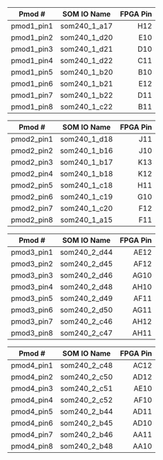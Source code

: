 | Pmod #  |  SOM IO Name      |  FPGA Pin |
|----------|:-------------:|------:|
| pmod1_pin1 | som240_1_a17 | H12 | 
| pmod1_pin2 | som240_1_d20 | E10 | 
| pmod1_pin3 | som240_1_d21 | D10 | 
| pmod1_pin4 | som240_1_d22 | C11 | 
| pmod1_pin5 | som240_1_b20 | B10 | 
| pmod1_pin6 | som240_1_b21 | E12 | 
| pmod1_pin7 | som240_1_b22 | D11 | 
| pmod1_pin8 | som240_1_c22 | B11 | 

| Pmod #  |      SOM IO Name      |  FPGA Pin |
|----------|:-------------:|------:|
| pmod2_pin1 | som240_1_d18 | J11 | 
| pmod2_pin2 | som240_1_b16 | J10 | 
| pmod2_pin3 | som240_1_b17 | K13 | 
| pmod2_pin4 | som240_1_b18 | K12 | 
| pmod2_pin5 | som240_1_c18 | H11 | 
| pmod2_pin6 | som240_1_c19 | G10 | 
| pmod2_pin7 | som240_1_c20 | F12 | 
| pmod2_pin8 | som240_1_a15 | F11 | 

| Pmod #  |      SOM IO Name      |  FPGA Pin |
|----------|:-------------:|------:|
| pmod3_pin1 | som240_2_d44 | AE12 | 
| pmod3_pin2 | som240_2_d45 | AF12 | 
| pmod3_pin3 | som240_2_d46 | AG10 | 
| pmod3_pin4 | som240_2_d48 | AH10 | 
| pmod3_pin5 | som240_2_d49 | AF11 | 
| pmod3_pin6 | som240_2_d50 | AG11 | 
| pmod3_pin7 | som240_2_c46 | AH12 | 
| pmod3_pin8 | som240_2_c47 | AH11 | 

| Pmod #  |      SOM IO Name      |  FPGA Pin |
|----------|:-------------:|------:|
| pmod4_pin1 | som240_2_c48 | AC12 | 
| pmod4_pin2 | som240_2_c50 | AD12 | 
| pmod4_pin3 | som240_2_c51 | AE10 | 
| pmod4_pin4 | som240_2_c52 | AF10 | 
| pmod4_pin5 | som240_2_b44 | AD11 | 
| pmod4_pin6 | som240_2_b45 | AD10 | 
| pmod4_pin7 | som240_2_b46 | AA11 | 
| pmod4_pin8 | som240_2_b48 | AA10 | 
